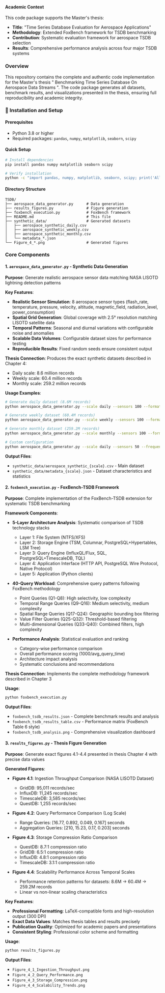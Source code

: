 #### Academic Context
This code package supports the Master's thesis:
- **Title**: "Time Series Database Evaluation for Aerospace Applications"
- **Methodology**: Extended FoxBench framework for TSDB benchmarking
- **Contribution**: Systematic evaluation framework for aerospace TSDB selection
- **Results**: Comprehensive performance analysis across four major TSDB systems

### Overview
This repository contains the complete and authentic code implementation for the Master's thesis " Benchmarking Time Series Database On Aerospace Data Streams ".
The code package generates all datasets, benchmark results, and visualizations presented in the thesis, ensuring full reproducibility and academic integrity.

### 🔧 Installation and Setup

#### Prerequisites
- Python 3.8 or higher
- Required packages: `pandas`, `numpy`, `matplotlib`, `seaborn`, `scipy`

#### Quick Setup
```bash
# Install dependencies
pip install pandas numpy matplotlib seaborn scipy

# Verify installation
python -c "import pandas, numpy, matplotlib, seaborn, scipy; print('All dependencies installed successfully')"
```

#### Directory Structure
```
TSDB/
├── aerospace_data_generator.py      # Data generation
├── results_figures.py               # Figure generation
├── foxbench_execution.py            # FoxBench framework
├── README.md                        # This file
├── synthetic_data/                  # Generated datasets
│   ├── aerospace_synthetic_daily.csv
│   ├── aerospace_synthetic_weekly.csv
│   ├── aerospace_synthetic_monthly.csv
│   └── metadata_*.json
└── Figure_4_*.png                   # Generated figures
```

### Core Components

#### 1. `aerospace_data_generator.py` - Synthetic Data Generation
**Purpose**: Generate realistic aerospace sensor data matching NASA LISOTD lightning detection patterns

**Key Features**:
- **Realistic Sensor Simulation**: 8 aerospace sensor types (flash_rate, temperature, pressure, velocity, altitude, magnetic_field, radiation_level, power_consumption)
- **Spatial Grid Generation**: Global coverage with 2.5° resolution matching LISOTD satellite data
- **Temporal Patterns**: Seasonal and diurnal variations with configurable noise and anomalies
- **Scalable Data Volumes**: Configurable dataset sizes for performance testing
- **Reproducible Results**: Fixed random seeds ensure consistent output

**Thesis Connection**: Produces the exact synthetic datasets described in Chapter 4:
- Daily scale: 8.6 million records
- Weekly scale: 60.4 million records  
- Monthly scale: 259.2 million records

**Usage Examples**:
```bash
# Generate daily dataset (8.6M records)
python aerospace_data_generator.py --scale daily --sensors 100 --format csv

# Generate weekly dataset (60.4M records)
python aerospace_data_generator.py --scale weekly --sensors 100 --format csv

# Generate monthly dataset (259.2M records)
python aerospace_data_generator.py --scale monthly --sensors 100 --format csv

# Custom configuration
python aerospace_data_generator.py --scale daily --sensors 50 --frequency 0.5 --anomaly-rate 0.1
```

**Output Files**:
- `synthetic_data/aerospace_synthetic_{scale}.csv` - Main dataset
- `synthetic_data/metadata_{scale}.json` - Dataset characteristics and statistics

#### 2. `foxbench_execution.py` - FoxBench-TSDB Framework
**Purpose**: Complete implementation of the FoxBench-TSDB extension for systematic TSDB benchmarking

**Framework Components**:
- **5-Layer Architecture Analysis**: Systematic comparison of TSDB technology stacks
  - Layer 1: File System (NTFS/XFS)
  - Layer 2: Storage Engine (TSM, Columnar, PostgreSQL+Hypertables, LSM Tree)
  - Layer 3: Query Engine (InfluxQL/Flux, SQL, PostgreSQL+TimescaleDB, TQL)
  - Layer 4: Application Interface (HTTP API, PostgreSQL Wire Protocol, Native Protocol)
  - Layer 5: Application (Python clients)

- **40-Query Workload**: Comprehensive query patterns following FoxBench methodology
  - Point Queries (Q1-Q8): High selectivity, low complexity
  - Temporal Range Queries (Q9-Q16): Medium selectivity, medium complexity
  - Spatial Range Queries (Q17-Q24): Geographic bounding box filtering
  - Value Filter Queries (Q25-Q32): Threshold-based filtering
  - Multi-dimensional Queries (Q33-Q40): Combined filters, high complexity

- **Performance Analysis**: Statistical evaluation and ranking
  - Category-wise performance comparison
  - Overall performance scoring (1000/avg_query_time)
  - Architecture impact analysis
  - Systematic conclusions and recommendations

**Thesis Connection**: Implements the complete methodology framework described in Chapter 3

**Usage**:
```bash
python foxbench_execution.py
```

**Output Files**:
- `foxbench_tsdb_results.json` - Complete benchmark results and analysis
- `foxbench_tsdb_results_table.csv` - Performance matrix (FoxBench Table 6 style)
- `foxbench_tsdb_analysis.png` - Comprehensive visualization dashboard

#### 3. `results_figures.py` - Thesis Figure Generation
**Purpose**: Generate exact figures 4.1-4.4 presented in thesis Chapter 4 with precise data values

**Generated Figures**:
- **Figure 4.1**: Ingestion Throughput Comparison (NASA LISOTD Dataset)
  - GridDB: 95,011 records/sec
  - InfluxDB: 11,245 records/sec
  - TimescaleDB: 3,585 records/sec
  - QuestDB: 1,255 records/sec

- **Figure 4.2**: Query Performance Comparison (Log Scale)
  - Range Queries: [16.77, 0.892, 0.049, 0.167] seconds
  - Aggregation Queries: [210, 15.23, 0.17, 0.203] seconds

- **Figure 4.3**: Storage Compression Ratio Comparison
  - QuestDB: 8.7:1 compression ratio
  - GridDB: 6.5:1 compression ratio
  - InfluxDB: 4.8:1 compression ratio
  - TimescaleDB: 3.1:1 compression ratio

- **Figure 4.4**: Scalability Performance Across Temporal Scales
  - Performance retention patterns for datasets: 8.6M → 60.4M → 259.2M records
  - Linear vs non-linear scaling characteristics

**Key Features**:
- **Professional Formatting**: LaTeX-compatible fonts and high-resolution output (300 DPI)
- **Exact Data Values**: Matches thesis tables and results precisely
- **Publication Quality**: Optimized for academic papers and presentations
- **Consistent Styling**: Professional color scheme and formatting

**Usage**:
```bash
python results_figures.py
```

**Output Files**:
- `Figure_4_1_Ingestion_Throughput.png`
- `Figure_4_2_Query_Performance.png`
- `Figure_4_3_Storage_Compression.png`
- `Figure_4_4_Scalability_Trends.png`










